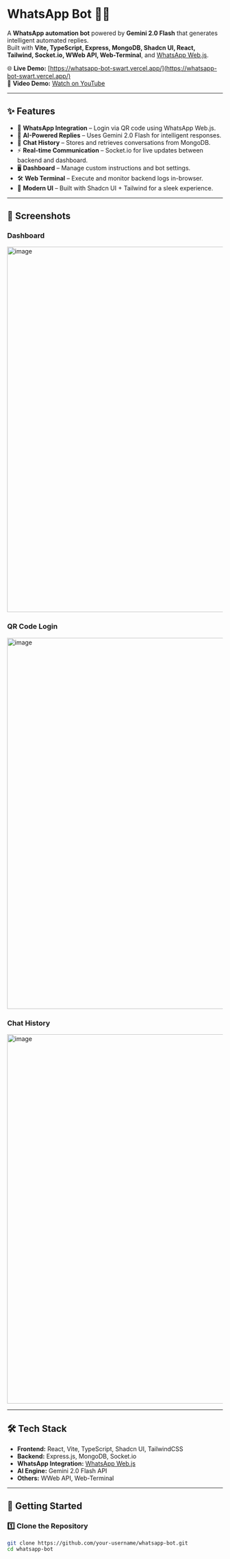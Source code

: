 # WhatsApp Bot 🤖💬

A **WhatsApp automation bot** powered by **Gemini 2.0 Flash** that generates intelligent automated replies.  
Built with **Vite, TypeScript, Express, MongoDB, Shadcn UI, React, Tailwind, Socket.io, WWeb API, Web-Terminal**, and [WhatsApp Web.js](https://github.com/pedroslopez/whatsapp-web.js).  

🌐 **Live Demo:** [https://whatsapp-bot-swart.vercel.app/](https://whatsapp-bot-swart.vercel.app/)  
🎥 **Video Demo:** [Watch on YouTube](https://www.youtube.com/watch?v=7u-Bsl5lXBU)  

---

## ✨ Features
- 📱 **WhatsApp Integration** – Login via QR code using WhatsApp Web.js.  
- 🤖 **AI-Powered Replies** – Uses Gemini 2.0 Flash for intelligent responses.  
- 💾 **Chat History** – Stores and retrieves conversations from MongoDB.  
- ⚡ **Real-time Communication** – Socket.io for live updates between backend and dashboard.  
- 🖥️ **Dashboard** – Manage custom instructions and bot settings.  
- 🛠️ **Web Terminal** – Execute and monitor backend logs in-browser.  
- 🎨 **Modern UI** – Built with Shadcn UI + Tailwind for a sleek experience.  

---

## 📸 Screenshots

### Dashboard  
<img width="1889" height="851" alt="image" src="https://github.com/user-attachments/assets/90244987-838f-4032-827f-baa539c30484" />


### QR Code Login  
<img width="1878" height="864" alt="image" src="https://github.com/user-attachments/assets/0404b83c-6a50-4e03-acb3-5a86d4db9bf2" />


### Chat History  

<img width="1884" height="860" alt="image" src="https://github.com/user-attachments/assets/cbc09584-0a47-4158-bd69-248d7e1d9e12" />



---

## 🛠️ Tech Stack
- **Frontend:** React, Vite, TypeScript, Shadcn UI, TailwindCSS  
- **Backend:** Express.js, MongoDB, Socket.io  
- **WhatsApp Integration:** [WhatsApp Web.js](https://github.com/pedroslopez/whatsapp-web.js)  
- **AI Engine:** Gemini 2.0 Flash API  
- **Others:** WWeb API, Web-Terminal  

---

## 🚀 Getting Started

### 1️⃣ Clone the Repository
```bash
git clone https://github.com/your-username/whatsapp-bot.git
cd whatsapp-bot

